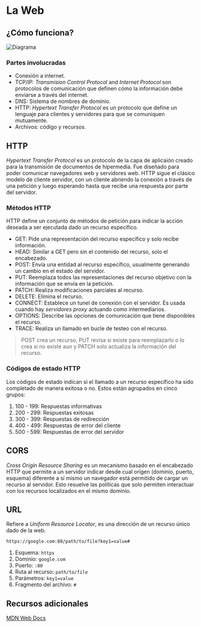 # La Web

## ¿Cómo funciona?

![Diagrama](https://developer.mozilla.org/en-US/docs/Learn/Getting_started_with_the_web/How_the_Web_works/simple-client-server.png)

### Partes involucradas

- Conexión a internet.
- TCP/IP: *Transmision Control Protocol* and *Internet Protocol* son protocolos de comunicación que
definen cómo la información debe enviarse a través del internet.
- DNS: Sistema de nombres de dominio.
- HTTP: *Hypertext Transfer Protocol* es un protocolo que define un lenguaje para clientes y
servidores para que se comuniquen mutuamente.
- Archivos: código y recursos.

## HTTP

*Hypertext Transfer Protocol* es un protocolo de la capa de aplicaión creado para la transmisión de
documentos de hipermedia. Fue diseñado para poder comunicar navegadores web y servidores web. HTTP
sigue el clásico modelo de cliente servidor, con un cliente abriendo la conexión a través de una
petición y luego esperando hasta que recibe una respuesta por parte del servidor.

### Métodos HTTP

HTTP define un conjunto de métodos de petición para indicar la acción deseada a ser ejecutada dado
un recurso específico.

- GET: Pide una representación del recurso específico y solo recibe información.
- HEAD: Similar a GET pero sin el contenido del recurso, solo el encabezado.
- POST: Envía una entidad al recurso específico, usualmente generando un cambio en el estado del
servidor.
- PUT: Reemplaza todos las representaciones del recurso objetivo con la información que se envía en
la petición.
- PATCH: Realiza modificaciones parciales al recurso.
- DELETE: Elimina el recurso.
- CONNECT: Establece un tunel de conexión con el servidor. Es usada cuando hay *servidores
proxy* actuando como intermediarios.
- OPTIONS: Describe las opciones de comunicación que tiene disponibles el recurso.
- TRACE: Realiza un llamado en bucle de testeo con el recurso.

> POST crea un recurso, PUT revisa si existe para reemplazarlo o lo crea si no existe aun y PATCH
> solo actualiza la información del recurso.

### Códigos de estado HTTP

Los códigos de estado indican si el llamado a un recurso específico ha sido completado de manera
exitosa o no. Estos están agrupados en cinco grupos:

1. 100 - 199: Respuestas informativas
2. 200 - 299: Respuestas exitosas
3. 300 - 399: Respuestas de redirección
4. 400 - 499: Respuestas de error del cliente
5. 500 - 599: Respuestas de error del servidor

## CORS

*Cross Origin Resource Sharing* es un mecanismo basado en el encabezado HTTP que permite a un
servidor indicar desde cual origen (dominio, puerto, esquema) diferente a sí mismo un navegador está
permitido de cargar un recurso al servidor. Esto resuelve las políticas que solo permiten
interactuar con los recursos localizados en el mismo dominio.

## URL

Refiere a *Uniform Resource Locator*, es una dirección de un recurso único dado de la web.

`https://google.com:80/path/to/file?key1=value#`

1. Esquema: `https`
2. Dominio: `google.com`
3. Puerto: `:80`
4. Ruta al recurso: `path/to/file`
5. Parámetros: `key1=value`
6. Fragmento del archivo: `#`

## Recursos adicionales

[MDN Web Docs](https://developer.mozilla.org/en-US/docs/Learn/Getting_started_with_the_web/How_the_Web_works)
